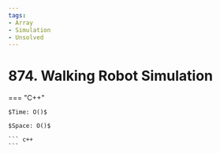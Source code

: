 ```yaml
---
tags:
- Array
- Simulation
- Unsolved
---
```



# 874. Walking Robot Simulation

=== "C++"

    $Time: O()$

    $Space: O()$

    ``` c++
    ```